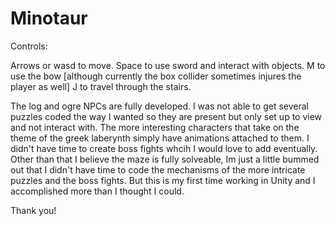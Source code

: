 # Minotaur
 
Controls:

Arrows or wasd to move.
Space to use sword and interact with objects.
M to use the bow [although currently the box collider sometimes injures the player as well]
J to travel through the stairs.

The log and ogre NPCs are fully developed.
I was not able to get several puzzles coded the way I wanted so they are present but only set up to view and not interact with.
The more interesting characters that take on the theme of the greek laberynth simply have animations attached to them. I didn't have time to create boss fights whcih I would love to add eventually.
Other than that I believe the maze is fully solveable, Im just a little bummed out that I didn't have time to code the mechanisms of the more intricate puzzles and the boss fights. But this is my first time working in Unity and I accomplished more than I thought I could.

Thank you!
